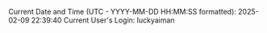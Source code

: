 Current Date and Time (UTC - YYYY-MM-DD HH:MM:SS formatted): 2025-02-09 22:39:40
Current User's Login: luckyaiman
